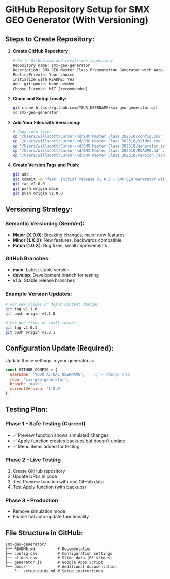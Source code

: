 # GitHub Repository Setup for SMX GEO Generator (With Versioning)

## Steps to Create Repository:

1. **Create GitHub Repository:**
   ```bash
   # Go to GitHub.com and create new repository
   Repository name: smx-geo-generator
   Description: SMX GEO Master Class Presentation Generator with Auto-Updates
   Public/Private: Your choice
   Initialize with README: Yes
   Add .gitignore: None needed
   Choose license: MIT (recommended)
   ```

2. **Clone and Setup Locally:**
   ```bash
   git clone https://github.com/YOUR_USERNAME/smx-geo-generator.git
   cd smx-geo-generator
   ```

3. **Add Your Files with Versioning:**
   ```bash
   # Copy core files
   cp "/Users/willscott/Cursor-nd/SMX Master Class 202510/config.csv" .
   cp "/Users/willscott/Cursor-nd/SMX Master Class 202510/slides.csv" .
   cp "/Users/willscott/Cursor-nd/SMX Master Class 202510/generator.js" .
   cp "/Users/willscott/Cursor-nd/SMX Master Class 202510/README.md" .
   cp "/Users/willscott/Cursor-nd/SMX Master Class 202510/version.json" .
   ```

4. **Create Version Tags and Push:**
   ```bash
   git add .
   git commit -m "feat: Initial release v1.0.0 - SMX GEO Generator with auto-updates"
   git tag v1.0.0
   git push origin main
   git push origin v1.0.0
   ```

## Versioning Strategy:

### Semantic Versioning (SemVer):
- **Major (X.0.0)**: Breaking changes, major new features
- **Minor (1.X.0)**: New features, backwards compatible
- **Patch (1.0.X)**: Bug fixes, small improvements

### GitHub Branches:
- **main**: Latest stable version
- **develop**: Development branch for testing
- **v1.x**: Stable release branches

### Example Version Updates:
```bash
# For new slides or major content changes
git tag v1.1.0
git push origin v1.1.0

# For bug fixes or small tweaks
git tag v1.0.1
git push origin v1.0.1
```

## Configuration Update (Required):

Update these settings in your generator.js:

```javascript
const GITHUB_CONFIG = {
  username: 'YOUR_ACTUAL_USERNAME',    // ← Change this
  repo: 'smx-geo-generator',
  branch: 'main',
  currentVersion: '1.0.0'
};
```

## Testing Plan:

### Phase 1 - Safe Testing (Current)
- ✅ Preview function shows simulated changes
- ✅ Apply function creates backups but doesn't update
- ✅ Menu items added for testing

### Phase 2 - Live Testing
1. Create GitHub repository
2. Update URLs in code
3. Test Preview function with real GitHub data
4. Test Apply function (with backups)

### Phase 3 - Production
- Remove simulation mode
- Enable full auto-update functionality

## File Structure in GitHub:
```
smx-geo-generator/
├── README.md          # Documentation
├── config.csv         # Configuration settings
├── slides.csv         # Slide data (61 slides)
├── generator.js       # Google Apps Script
└── docs/              # Additional documentation
    └── setup-guide.md # Setup instructions
```